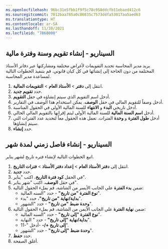```yaml
---
ms.openlocfilehash: 96bc31e5fbb1f9f5c78c958ddcfb11ebaed412c6
ms.sourcegitcommit: 7012baa785a0c86835c7573ddfa53017aa5aed63
ms.translationtype: HT
ms.contentlocale: ar-SA
ms.lasthandoff: 11/30/2021
ms.locfileid: "7868008"
---
```

## <a name="scenario---create-a-fiscal-calendar-year-and-period"></a>السيناريو - إنشاء تقويم وسنة وفترة مالية
يريد مدير المحاسبة تحديد التقويمات لأغراض مختلفة ومشاركتها عبر دفاتر الأستاذ المختلفة من دون الحاجة إلى إنشائها في كل كيان قانوني. قم بتنفيذ الخطوات التالية لمساعدة مدير المحاسبة.

1. انتقل إلى **دفتر** > **الأستاذ العام** > **التقويمات المالية**.
1. حدد **تقويم جديد**.
1. أدخل اسم التقويم الذي سيتم إنشاؤه في حقل **التقويم**.
1. أدخل وصفاً للتقويم المالي في حقل **الوصف**. يمكن استخدام هذا الوصف في التقارير.
1. أدخل تاريخي **البدء** و **الانتهاء** للسنة المالية الأولى في الحقول المناسبة.
1. أدخل **اسم السنة المالية** للسنة المالية الأولى ليتم إقرانها بالتقويم المالي الحالي.
1. أدخل **طول الفترة** و **وحدة** الفترات. تعمل هذه الحقول معاً لتحديد عدد الفترات التي سيتم إنشاؤها.
1. حدد **إنشاء**.



## <a name="scenario---create-a-date-interval-for-a-month"></a>السيناريو - إنشاء فاصل زمني لمدة شهر
اتبع الخطوات التالية لإنشاء فتره تاريخ لشهر يناير.

1. انتقل إلى **دفتر الأستاذ العام** > **إعداد دفتر الأستاذ** > **فترات التاريخ**.
1. حدد **جديد‎**.
1. في الحقل **كود فترة التاريخ**، اكتب "يناير".
1. في حقل **الوصف**، اكتب "شهر يناير".
1. ضمن **بدء الفترة** علي الجانب الأيسر من الشاشة، قم بملء الحقول التالية:
    - **نوع الفترة "من تاريخ"** - حدد "السنه المالية".
    - **بداية/نهاية "من تاريخ"**، حدد "بدء".
    - **وحدة ضبط "من تاريخ"** - حدد "الشهور".
16. ضمن **نهاية الفترة** علي الجانب الأيمن من الشاشة، قم بملء الحقول التالية:
    - **نوع الفترة "إلى تاريخ"** - حدد "السنه المالية".
    - **بداية/نهاية "إلى تاريخ"** - حدد " النهاية".
    - **إلى تاريخ +/-** -أدخل "-11".
    - **وحدة ضبط "إلى تاريخ"** - حدد "الشهور".
1. حدد **حفظ**.
1. أغلق الصفحة.